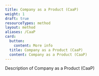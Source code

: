 ```yaml
---
title: Company as a Product (CaaP)
weight: 1
draft: true
resourceTypes: method
layout: method
aliases: /CaaP
card:
  button:
    content: More info
  title: Company as a Product (CaaP)
  content: Company as a Product (CaaP)
---
```


Description of Company as a Product (CaaP)
